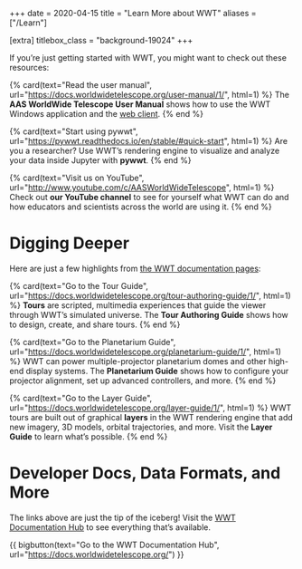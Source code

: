 +++
date = 2020-04-15
title = "Learn More about WWT"
aliases = ["/Learn"]

[extra]
titlebox_class = "background-19024"
+++

<!-- TODO: this is redundant with the docs hub index page -->

If you’re just getting started with WWT, you might want to check out these
resources:

<section class="flex-cards">

{% card(text="Read the user manual", url="https://docs.worldwidetelescope.org/user-manual/1/", html=1) %}
The <b>AAS WorldWide Telescope User Manual</b> shows how to use
the WWT Windows application and the
<a href="/webclient/">web client</a>.
{% end %}

{% card(text="Start using pywwt", url="https://pywwt.readthedocs.io/en/stable/#quick-start", html=1) %}
Are you a researcher? Use WWT’s rendering engine to visualize and
analyze your data inside Jupyter with <b>pywwt</b>.
{% end %}

{% card(text="Visit us on YouTube", url="http://www.youtube.com/c/AASWorldWideTelescope", html=1) %}
Check out <b>our YouTube channel</b> to see for yourself what WWT can do and how
educators and scientists across the world are using it.
{% end %}

</section>


# Digging Deeper

Here are just a few highlights from [the WWT documentation pages][wwt-docs]:

[wwt-docs]: https://docs.worldwidetelescope.org/

<section class="flex-cards">

{% card(text="Go to the Tour Guide", url="https://docs.worldwidetelescope.org/tour-authoring-guide/1/", html=1) %}
<b>Tours</b> are scripted, multimedia experiences that guide the viewer
through WWT’s simulated universe. The <b>Tour Authoring Guide</b> shows how to
design, create, and share tours.
{% end %}

{% card(text="Go to the Planetarium Guide", url="https://docs.worldwidetelescope.org/planetarium-guide/1/", html=1) %}
WWT can power multiple-projector planetarium domes and other high-end display
systems. The <b>Planetarium Guide</b> shows how to configure your projector
alignment, set up advanced controllers, and more.
{% end %}

{% card(text="Go to the Layer Guide", url="https://docs.worldwidetelescope.org/layer-guide/1/", html=1) %}
WWT tours are built out of graphical <b>layers</b> in the WWT rendering engine
that add new imagery, 3D models, orbital trajectories, and more. Visit the
<b>Layer Guide</b> to learn what’s possible.
{% end %}

</section>


# Developer Docs, Data Formats, and More

The links above are just the tip of the iceberg! Visit the
[WWT Documentation Hub][wwt-docs] to see everything that’s available.

{{ bigbutton(text="Go to the WWT Documentation Hub", url="https://docs.worldwidetelescope.org/") }}
